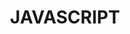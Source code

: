 ---
layout  : tools
title   : JAVASCRIPT
summary : Langage dynamique pour des projets web.
image: /assets/images/icon/javascript.png
category : langage
level: 60
public  : true
parent  : false
---